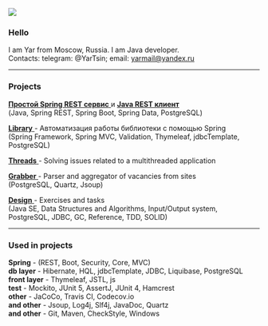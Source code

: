 ![](https://komarev.com/ghpvc/?username=yarmail)<br/>

### Hello
I am Yar from Moscow, Russia. I am Java developer.<br/>
Contacts: telegram: @YarTsin; email: yarmail@yandex.ru <br/>
<hr/>

### Projects

<a href = "https://github.com/yarmail/spring_rest_service"> **Простой Spring REST сервис** </a> 
и <a href = "https://github.com/yarmail/rest_api_client_simple"> **Java REST клиент** </a> <br/>
(Java, Spring REST, Spring Boot, Spring Data, PostgreSQL)<br/>

<a href = "https://github.com/yarmail/library"> **Library** </a> - Автоматизация работы библиотеки с помощью Spring <br/>
(Spring Framework, Spring MVC, Validation, Thymeleaf, jdbcTemplate, PostgreSQL)<br/>

<a href = "https://github.com/yarmail/job4j_threads"> **Threads** </a> - Solving issues related to a multithreaded application <br/>

<a href = "https://github.com/yarmail/job4j_grabber"> **Grabber** </a> - Parser and aggregator of vacancies from sites <br/>
(PostgreSQL, Quartz, Jsoup)<br/>

<a href = "https://github.com/yarmail/job4j_design"> **Design** </a> - Exercises and tasks <br/>
(Java SE, Data Structures and Algorithms, Input/Output system, PostgreSQL, JDBC, GC, Reference, TDD, SOLID)<br/>
<hr/>

### Used in projects
**Spring** - (REST, Boot, Security, Core, MVC) <br/>
**db layer** - Hibernate, HQL, jdbcTemplate, JDBC, Liquibase, PostgreSQL <br/>
**front layer**  - Thymeleaf, JSTL, js <br/>
**test** - Mockito, JUnit 5, AssertJ,  JUnit 4, Hamcrest <br/>
**other** - JaCoCo, Travis CI, Codecov.io <br/>
**and other** - Jsoup, Log4j, Slf4j, JavaDoc, Quartz <br/>
**and other** - Git, Maven, СheckStyle, Windows <br/>
